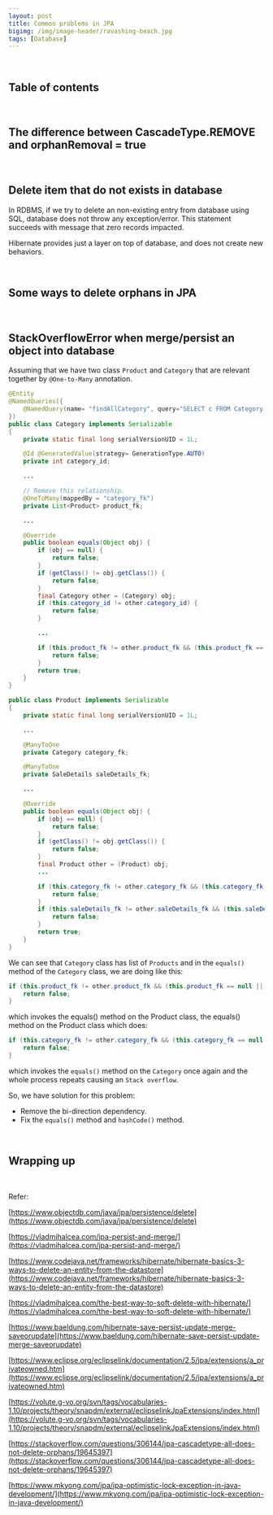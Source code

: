 ```yaml
---
layout: post
title: Common problems in JPA
bigimg: /img/image-header/ravashing-beach.jpg
tags: [Database]
---
```




<br>

## Table of contents




<br>

## The difference between CascadeType.REMOVE and orphanRemoval = true




<br>

## Delete item that do not exists in database
In RDBMS, if we try to delete an non-existing entry from database using SQL, database does not throw any exception/error. This statement succeeds with message that zero records impacted. 

Hibernate provides just a layer on top of database, and does not create new behaviors.

<br>

## Some ways to delete orphans in JPA




<br>

## StackOverflowError when merge/persist an object into database
Assuming that we have two class ```Product``` and ```Category``` that are relevant together by ```@One-to-Many``` annotation.

```java
@Entity
@NamedQueries({
    @NamedQuery(name= "findAllCategory", query="SELECT c FROM Category c")        
})
public class Category implements Serializable
{
    private static final long serialVersionUID = 1L;

    @Id @GeneratedValue(strategy= GenerationType.AUTO)
    private int category_id;

    ...

    // Remove this relationship.
    @OneToMany(mappedBy = "category_fk")
    private List<Product> product_fk;

    ...

    @Override
    public boolean equals(Object obj) {
        if (obj == null) {
            return false;
        }
        if (getClass() != obj.getClass()) {
            return false;
        }
        final Category other = (Category) obj;
        if (this.category_id != other.category_id) {
            return false;
        }

        ...

        if (this.product_fk != other.product_fk && (this.product_fk == null || !this.product_fk.equals(other.product_fk))) {
            return false;
        }
        return true;
    }
}

public class Product implements Serializable
{
    private static final long serialVersionUID = 1L;

    ...

    @ManyToOne
    private Category category_fk;

    @ManyToOne
    private SaleDetails saleDetails_fk;

    ...

    @Override
    public boolean equals(Object obj) {
        if (obj == null) {
            return false;
        }
        if (getClass() != obj.getClass()) {
            return false;
        }
        final Product other = (Product) obj;
        ...

        if (this.category_fk != other.category_fk && (this.category_fk == null || !this.category_fk.equals(other.category_fk))) {
            return false;
        }
        if (this.saleDetails_fk != other.saleDetails_fk && (this.saleDetails_fk == null || !this.saleDetails_fk.equals(other.saleDetails_fk))) {
            return false;
        }
        return true;
    }
}
```

We can see that ```Category``` class has list of ```Products``` and in the ```equals()``` method of the ```Category``` class, we are doing like this:

```java
if (this.product_fk != other.product_fk && (this.product_fk == null || !this.product_fk.equals(other.product_fk))) {
    return false;
}
```

which invokes the equals() method on the Product class, the equals() method on the Product class which does:

```java
if (this.category_fk != other.category_fk && (this.category_fk == null || !this.category_fk.equals(other.category_fk))) {
    return false;
}
```
which invokes the ```equals()``` method on the ```Category``` once again and the whole process repeats causing an ```Stack overflow```.

So, we have solution for this problem:
- Remove the bi-direction dependency.
- Fix the ```equals()``` method and ```hashCode()``` method.

<br>

## Wrapping up




<br>

Refer:

[https://www.objectdb.com/java/jpa/persistence/delete](https://www.objectdb.com/java/jpa/persistence/delete)

[https://vladmihalcea.com/jpa-persist-and-merge/](https://vladmihalcea.com/jpa-persist-and-merge/)

[https://www.codejava.net/frameworks/hibernate/hibernate-basics-3-ways-to-delete-an-entity-from-the-datastore](https://www.codejava.net/frameworks/hibernate/hibernate-basics-3-ways-to-delete-an-entity-from-the-datastore)

[https://vladmihalcea.com/the-best-way-to-soft-delete-with-hibernate/](https://vladmihalcea.com/the-best-way-to-soft-delete-with-hibernate/)

[https://www.baeldung.com/hibernate-save-persist-update-merge-saveorupdate](https://www.baeldung.com/hibernate-save-persist-update-merge-saveorupdate)

[https://www.eclipse.org/eclipselink/documentation/2.5/jpa/extensions/a_privateowned.htm](https://www.eclipse.org/eclipselink/documentation/2.5/jpa/extensions/a_privateowned.htm)

[https://volute.g-vo.org/svn/tags/vocabularies-1.10/projects/theory/snapdm/external/eclipselinkJpaExtensions/index.html](https://volute.g-vo.org/svn/tags/vocabularies-1.10/projects/theory/snapdm/external/eclipselinkJpaExtensions/index.html)

[https://stackoverflow.com/questions/306144/jpa-cascadetype-all-does-not-delete-orphans/19645397](https://stackoverflow.com/questions/306144/jpa-cascadetype-all-does-not-delete-orphans/19645397)

[https://www.mkyong.com/jpa/jpa-optimistic-lock-exception-in-java-development/](https://www.mkyong.com/jpa/jpa-optimistic-lock-exception-in-java-development/)